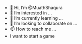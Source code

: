 - 👋 Hi, I’m @MuathShaqura
- 👀 I’m interested in ...
- 🌱 I’m currently learning ...
- 💞️ I’m looking to collaborate on ...
- 📫 How to reach me ...
- I want to start a game 
<!--- iwant to know how to start the game


MuathShaqura/MuathShaqura is a ✨ special ✨ repository because its `README.md` (this file) appears on your GitHub profile.
You can click the Preview link to take a look at your changes.
--->
